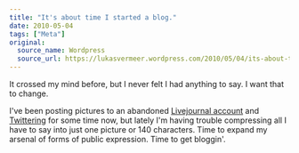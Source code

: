 ```yaml
---
title: "It's about time I started a blog."
date: 2010-05-04
tags: ["Meta"]
original:
  source_name: Wordpress
  source_url: https://lukasvermeer.wordpress.com/2010/05/04/its-about-time-i-started-a-blog/
---
```


It crossed my mind before, but I never felt I had anything to say. I want that to change.

I've been posting pictures to an abandoned [Livejournal account](http://lukazz.livejournal.com/ "Livejournal account") and [Twittering](http://twitter.com/lukasvermeer "Twittering") for some time now, but lately I'm having trouble compressing all I have to say into just one picture or 140 characters. Time to expand my arsenal of forms of public expression. Time to get bloggin'.